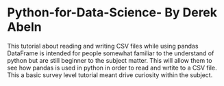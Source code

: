 # Python-for-Data-Science- By Derek Abeln

This tutorial about reading and writing CSV files while using pandas DataFrame is intended for people somewhat familiar to the understand of python but are still beginner to the subject matter. This will allow them to see how pandas is used in python in order to read and wrtite to a CSV file. This a basic survey level tutorial meant drive curiosity within the subject. 
